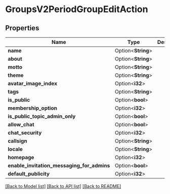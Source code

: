 # GroupsV2PeriodGroupEditAction

## Properties

Name | Type | Description | Notes
------------ | ------------- | ------------- | -------------
**name** | Option<**String**> |  | [optional]
**about** | Option<**String**> |  | [optional]
**motto** | Option<**String**> |  | [optional]
**theme** | Option<**String**> |  | [optional]
**avatar_image_index** | Option<**i32**> |  | [optional]
**tags** | Option<**String**> |  | [optional]
**is_public** | Option<**bool**> |  | [optional]
**membership_option** | Option<**i32**> |  | [optional]
**is_public_topic_admin_only** | Option<**bool**> |  | [optional]
**allow_chat** | Option<**bool**> |  | [optional]
**chat_security** | Option<**i32**> |  | [optional]
**callsign** | Option<**String**> |  | [optional]
**locale** | Option<**String**> |  | [optional]
**homepage** | Option<**i32**> |  | [optional]
**enable_invitation_messaging_for_admins** | Option<**bool**> |  | [optional]
**default_publicity** | Option<**i32**> |  | [optional]

[[Back to Model list]](../README.md#documentation-for-models) [[Back to API list]](../README.md#documentation-for-api-endpoints) [[Back to README]](../README.md)


